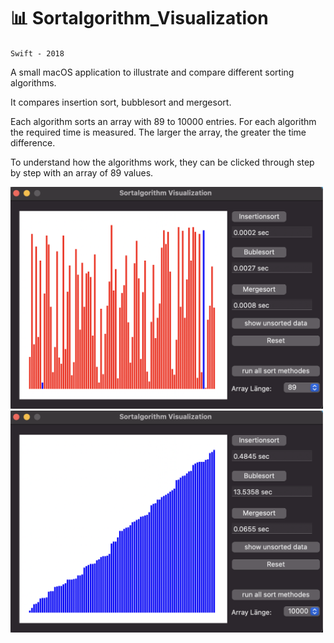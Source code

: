 # 📊 Sortalgorithm_Visualization
`Swift - 2018`

<p>A small macOS application to illustrate and compare different sorting algorithms.

It compares insertion sort, bubblesort and mergesort.

Each algorithm sorts an array with 89 to 10000 entries.
For each algorithm the required time is measured. The larger the array, the greater the time difference. 

To understand how the algorithms work, they can be clicked through step by step with an array of 89 values.</p>

<img src="algorithm_89.png" alt="algorithm_89" width="500"/> <img src="algorithm_10000.png" alt="algorithm_89" width="500"/>
